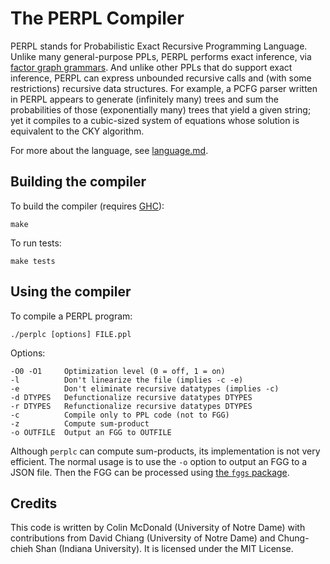 # The PERPL Compiler

PERPL stands for Probabilistic Exact Recursive Programming Language. Unlike many general-purpose PPLs, PERPL performs exact inference, via [factor graph grammars](https://github.com/diprism/fggs).
And unlike other PPLs that do support exact inference, PERPL can express unbounded recursive calls and (with some restrictions) recursive data structures.
For example, a PCFG parser written in PERPL appears to generate (infinitely many) trees and sum the probabilities of those (exponentially many) trees that yield a given string; yet it compiles to a cubic-sized system of equations whose solution is equivalent to the CKY algorithm.

For more about the language, see [language.md](language.md).

## Building the compiler

To build the compiler (requires [GHC](https://www.haskell.org/ghc/)):

    make

To run tests:

    make tests

## Using the compiler
    
To compile a PERPL program:

    ./perplc [options] FILE.ppl

Options:
        
    -O0 -O1     Optimization level (0 = off, 1 = on)
    -l          Don't linearize the file (implies -c -e)
    -e          Don't eliminate recursive datatypes (implies -c)
    -d DTYPES   Defunctionalize recursive datatypes DTYPES
    -r DTYPES   Refunctionalize recursive datatypes DTYPES
    -c          Compile only to PPL code (not to FGG)
    -z          Compute sum-product
    -o OUTFILE  Output an FGG to OUTFILE

Although `perplc` can compute sum-products, its implementation is not very efficient. The normal usage is to use the `-o` option to output an FGG to a JSON file. Then the FGG can be processed using [the `fggs` package](https://github.com/diprism/fggs).

## Credits

This code is written by Colin McDonald (University of Notre Dame) with contributions from David Chiang (University of Notre Dame) and Chung-chieh Shan (Indiana University). It is licensed under the MIT License.
